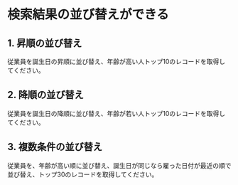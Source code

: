 # 検索結果の並び替えができる

## 1. 昇順の並び替え

従業員を誕生日の昇順に並び替え、年齢が高い人トップ10のレコードを取得してください。

## 2. 降順の並び替え

従業員を誕生日の降順に並び替え、年齢が若い人トップ10のレコードを取得してください。

## 3. 複数条件の並び替え

従業員を、年齢が高い順に並び替え、誕生日が同じなら雇った日付が最近の順で並び替え、トップ30のレコードを取得してください。